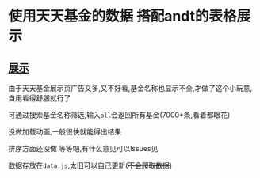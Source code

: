 # 使用天天基金的数据 搭配andt的表格展示
## [展示](https://gaolingyi.gitee.io/view-day-fund)

由于天天基金展示页广告又多,又不好看,基金名称也显示不全,才做了这个小玩意,自用看得舒服就行了

可通过搜索基金名称筛选,输入`all`会返回所有基金(7000+条,看着都眼花)

没做加载动画,一般很快就能得出结果

排序方面还没做 等等吧,有什么意见可以lssues见

数据存放在`data.js`,太旧可以自己更新(~~不会爬取数据~~)

